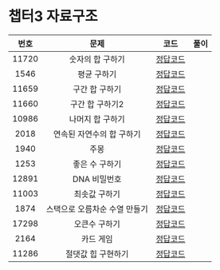 # 챕터3 자료구조
|번호|문제|코드|풀이|
|:--:|:---:|:--:|:---:|
|11720|숫자의 합 구하기|[정답코드](https://github.com/Jae-Young98/do-it-algorithm-java/blob/master/src/ch3/datastructure/BOJ_11720.java)||
|1546|평균 구하기|[정답코드](https://github.com/Jae-Young98/do-it-algorithm-java/blob/master/src/ch3/datastructure/BOJ_1546.java)||
|11659|구간 합 구하기|[정답코드](https://github.com/Jae-Young98/do-it-algorithm-java/blob/master/src/ch3/datastructure/BOJ_11659.java)||
|11660|구간 합 구하기2|[정답코드](https://github.com/Jae-Young98/do-it-algorithm-java/blob/master/src/ch3/datastructure/BOJ_11660.java)||
|10986|나머지 합 구하기|[정답코드](https://github.com/Jae-Young98/do-it-algorithm-java/blob/master/src/ch3/datastructure/BOJ_10986.java)||
|2018|연속된 자연수의 합 구하기|[정답코드](https://github.com/Jae-Young98/do-it-algorithm-java/blob/master/src/ch3/datastructure/BOJ_2018.java)||
|1940|주몽|[정답코드](https://github.com/Jae-Young98/do-it-algorithm-java/blob/master/src/ch3/datastructure/BOJ_1940.java)||
|1253|좋은 수 구하기|[정답코드](https://github.com/Jae-Young98/do-it-algorithm-java/blob/master/src/ch3/datastructure/BOJ_1253.java)||
|12891|DNA 비밀번호|[정답코드](https://github.com/Jae-Young98/do-it-algorithm-java/blob/master/src/ch3/datastructure/BOJ_12891.java)||
|11003|최솟값 구하기|[정답코드](https://github.com/Jae-Young98/do-it-algorithm-java/blob/master/src/ch3/datastructure/BOJ_11003.java)||
|1874|스택으로 오름차순 수열 만들기|[정답코드](https://github.com/Jae-Young98/do-it-algorithm-java/blob/master/src/ch3/datastructure/BOJ_1874.java)||
|17298|오큰수 구하기|[정답코드](https://github.com/Jae-Young98/do-it-algorithm-java/blob/master/src/ch3/datastructure/BOJ_17298.java)||
|2164|카드 게임|[정답코드](https://github.com/Jae-Young98/do-it-algorithm-java/blob/master/src/ch3/datastructure/BOJ_2164.java)||
|11286|절댓값 힙 구현하기|[정답코드](https://github.com/Jae-Young98/do-it-algorithm-java/blob/master/src/ch3/datastructure/BOJ_11286.java)||